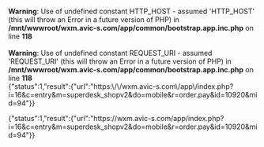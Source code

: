 

<br />
<b>Warning</b>:  Use of undefined constant HTTP_HOST - assumed 'HTTP_HOST' (this will throw an Error in a future version of PHP) in <b>/mnt/wwwroot/wxm.avic-s.com/app/common/bootstrap.app.inc.php</b> on line <b>118</b><br />
<br />
<b>Warning</b>:  Use of undefined constant REQUEST_URI - assumed 'REQUEST_URI' (this will throw an Error in a future version of PHP) in <b>/mnt/wwwroot/wxm.avic-s.com/app/common/bootstrap.app.inc.php</b> on line <b>118</b><br />
{"status":1,"result":{"url":"https:\/\/wxm.avic-s.com\/app\/index.php?i=16&c=entry&m=superdesk_shopv2&do=mobile&r=order.pay&id=10920&mid=94"}}




{"status":1,"result":{"url":"https:\/\/wxm.avic-s.com\/app\/index.php?i=16&c=entry&m=superdesk_shopv2&do=mobile&r=order.pay&id=10920&mid=94"}}